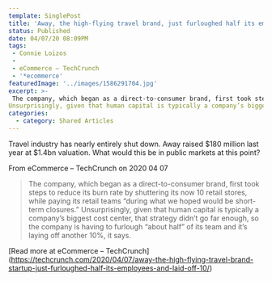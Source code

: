 ```yaml
---
template: SinglePost
title: 'Away, the high-flying travel brand, just furloughed half its employees and laid off 10%'
status: Published
date: 04/07/20 08:09PM
tags:
 - Connie Loizos
 - 
 - eCommerce – TechCrunch
 - '*ecommerce'
featuredImage: '../images/1586291704.jpg'
excerpt: >-
 The company, which began as a direct-to-consumer brand, first took steps to reduce its burn rate by shuttering its now 10 retail stores, while paying its retail teams “during what we hoped would be short-term closures.”
Unsurprisingly, given that human capital is typically a company’s biggest cost center, that strategy didn’t go far enough, so the company is having to furlough “about half” of its team and it’s laying off another 10%, it says.
categories:
  - category: Shared Articles
---
```

Travel industry has nearly entirely shut down. Away raised $180 million last year at $1.4bn valuation. What would this be in public markets at this point?

From eCommerce – TechCrunch on 2020 04 07
> The company, which began as a direct-to-consumer brand, first took steps to reduce its burn rate by shuttering its now 10 retail stores, while paying its retail teams “during what we hoped would be short-term closures.”
Unsurprisingly, given that human capital is typically a company’s biggest cost center, that strategy didn’t go far enough, so the company is having to furlough “about half” of its team and it’s laying off another 10%, it says.

[Read more at eCommerce – TechCrunch] (https://techcrunch.com/2020/04/07/away-the-high-flying-travel-brand-startup-just-furloughed-half-its-employees-and-laid-off-10/)